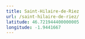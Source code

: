 ```yaml
---
title: Saint-Hilaire-de-Riez
url: /saint-hilaire-de-riez/
latitude: 46.721944400000005
longitude: -1.9441667
---
```

